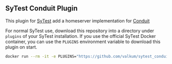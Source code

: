 SyTest Conduit Plugin
----------------------------------------------------------------

This plugin for [SyTest](https://github.com/matrix-org/sytest) add a homeserver implementation for [Conduit](https://conduit.rs)

For normal SyTest use, download this repository into a directory under `plugins` of your SyTest installation.
If you use the official SyTest Docker container, you can use the `PLUGINS` environment variable to download this plugin on start.
```bash
docker run --rm -it -e PLUGINS="https://github.com/valkum/sytest_conduit/archive/refs/heads/master.zip"
```